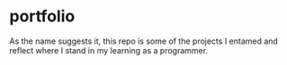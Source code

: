 # portfolio

As the name suggests it, this repo is some of the projects I entamed and reflect where I stand in my learning as a programmer.

